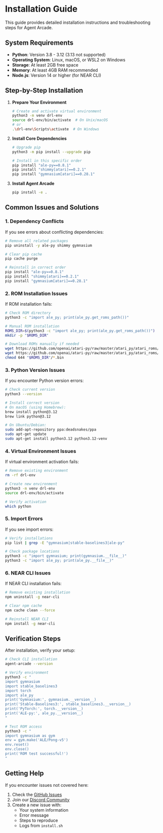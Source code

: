 # Installation Guide

This guide provides detailed installation instructions and troubleshooting steps for Agent Arcade.

## System Requirements

- **Python**: Version 3.8 - 3.12 (3.13 not supported)
- **Operating System**: Linux, macOS, or WSL2 on Windows
- **Storage**: At least 2GB free space
- **Memory**: At least 4GB RAM recommended
- **Node.js**: Version 14 or higher (for NEAR CLI)

## Step-by-Step Installation

1. **Prepare Your Environment**

   ```bash
   # Create and activate virtual environment
   python3 -m venv drl-env
   source drl-env/bin/activate  # On Unix/macOS
   # or
   .\drl-env\Scripts\activate  # On Windows
   ```

2. **Install Core Dependencies**

   ```bash
   # Upgrade pip
   python3 -m pip install --upgrade pip

   # Install in this specific order
   pip install "ale-py==0.8.1"
   pip install "shimmy[atari]==0.2.1"
   pip install "gymnasium[atari]==0.28.1"
   ```

3. **Install Agent Arcade**

   ```bash
   pip install -e .
   ```

## Common Issues and Solutions

### 1. Dependency Conflicts

If you see errors about conflicting dependencies:

```bash
# Remove all related packages
pip uninstall -y ale-py shimmy gymnasium

# Clear pip cache
pip cache purge

# Reinstall in correct order
pip install "ale-py==0.8.1"
pip install "shimmy[atari]==0.2.1"
pip install "gymnasium[atari]==0.28.1"
```

### 2. ROM Installation Issues

If ROM installation fails:

```bash
# Check ROM directory
python3 -c "import ale_py; print(ale_py.get_roms_path())"

# Manual ROM installation
ROMS_DIR=$(python3 -c "import ale_py; print(ale_py.get_roms_path())")
mkdir -p "$ROMS_DIR"

# Download ROMs manually if needed
wget https://github.com/openai/atari-py/raw/master/atari_py/atari_roms/pong.bin -P "$ROMS_DIR"
wget https://github.com/openai/atari-py/raw/master/atari_py/atari_roms/space_invaders.bin -P "$ROMS_DIR"
chmod 644 "$ROMS_DIR"/*.bin
```

### 3. Python Version Issues

If you encounter Python version errors:

```bash
# Check current version
python3 --version

# Install correct version
# On macOS (using Homebrew):
brew install python@3.12
brew link python@3.12

# On Ubuntu/Debian:
sudo add-apt-repository ppa:deadsnakes/ppa
sudo apt-get update
sudo apt-get install python3.12 python3.12-venv
```

### 4. Virtual Environment Issues

If virtual environment activation fails:

```bash
# Remove existing environment
rm -rf drl-env

# Create new environment
python3 -m venv drl-env
source drl-env/bin/activate

# Verify activation
which python
```

### 5. Import Errors

If you see import errors:

```bash
# Verify installations
pip list | grep -E "gymnasium|stable-baselines3|ale-py"

# Check package locations
python3 -c "import gymnasium; print(gymnasium.__file__)"
python3 -c "import ale_py; print(ale_py.__file__)"
```

### 6. NEAR CLI Issues

If NEAR CLI installation fails:

```bash
# Remove existing installation
npm uninstall -g near-cli

# Clear npm cache
npm cache clean --force

# Reinstall NEAR CLI
npm install -g near-cli
```

## Verification Steps

After installation, verify your setup:

```bash
# Check CLI installation
agent-arcade --version

# Verify environment
python3 -c "
import gymnasium
import stable_baselines3
import torch
import ale_py
print('Gymnasium:', gymnasium.__version__)
print('Stable-Baselines3:', stable_baselines3.__version__)
print('PyTorch:', torch.__version__)
print('ALE-py:', ale_py.__version__)
"

# Test ROM access
python3 -c "
import gymnasium as gym
env = gym.make('ALE/Pong-v5')
env.reset()
env.close()
print('ROM test successful!')
"
```

## Getting Help

If you encounter issues not covered here:

1. Check the [GitHub Issues](https://github.com/jbarnes850/agent-arcade/issues)
2. Join our [Discord Community](https://discord.gg/your-invite)
3. Create a new issue with:
   - Your system information
   - Error message
   - Steps to reproduce
   - Logs from `install.sh` 